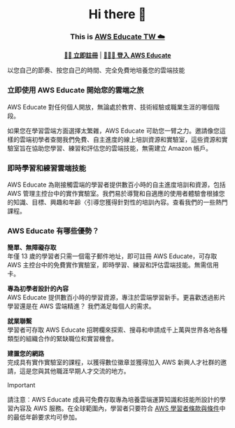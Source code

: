 <h1 align="center">
    Hi there 👋
</h1>
<h3 align="center">
    This is <a href="https://aws.amazon.com/tw/education/awseducate/"> AWS Educate TW ☁️</a> 
</h3>

<div align="center">
    <p>
        <a href="https://awseducate.tw/2" target="_blank"><b>🫵🏻 立即註冊</b></a> |
        <a href="https://www.awseducate.com/signin/SiteLogin?language=en_US" target="_blank"><b>👨🏻‍💻 登入 AWS Educate</b></a> 
    </p>
</div>



以您自己的節奏、按您自己的時間、完全免費地培養您的雲端技能

### 立即使用 AWS Educate 開始您的雲端之旅
AWS Educate 對任何個人開放，無論處於教育、技術經驗或職業生涯的哪個階段。

如果您在學習雲端方面選擇太繁雜，AWS Educate 可助您一臂之力。邀請像您這樣的雲端初學者查閱我們免費、自主進度的線上培訓資源和實驗室，這些資源和實驗室旨在協助您學習、練習和評估您的雲端技能，無需建立 Amazon 帳戶。 

### 即時學習和練習雲端技能
AWS Educate 為剛接觸雲端的學習者提供數百小時的自主進度培訓和資源，包括 AWS 管理主控台中的實作實驗室。我們易於導覽和自適應的使用者體驗會根據您的知識、目標、興趣和年齡〈引導您獲得針對性的培訓內容。查看我們的一些熱門課程。

### AWS Educate 有哪些優勢？

**簡單、無障礙存取**  
年僅 13 歲的學習者只需一個電子郵件地址，即可註冊 AWS Educate，可存取 AWS 主控台中的免費實作實驗室，即時學習、練習和評估雲端技能。無需信用卡。

**專為初學者設計的內容**  
AWS Educate 提供數百小時的學習資源，專注於雲端學習新手。更喜歡透過影片學習還是在 AWS 雲端精進？ 我們滿足每個人的需求。

**就業聯繫**  
學習者可存取 AWS Educate 招聘欄來探索、搜尋和申請成千上萬與世界各地各種類型的組織合作的緊缺職位和實習機會。

**建置您的網路**  
完成具有實作實驗室的課程，以獲得數位徽章並獲得加入 AWS 新興人才社群的邀請，這是您與其他職涯早期人才交流的地方。

> [!IMPORTANT] 
> 請注意︰AWS Educate 成員可免費存取專為培養雲端運算知識和技能所設計的學習內容及 AWS 服務。在全球範圍內，學習者只要符合 [AWS 學習者條款與條件](https://aws.amazon.com/tw/legal/learner-terms-conditions/)中的最低年齡要求均可參加。
